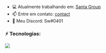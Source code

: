 
- 💻 Atualmente trabalhando em: [Santa Group](https://santagroup.com.br)
- 📫 Entre em contato: [contact](swervinstudio@gmail.com)
- 📱 Meu Discord: Sw#0401

### ⚡ Tecnologias:
<a href="https://skillicons.dev">
    <img src="https://skillicons.dev/icons?i=html,css,js,lua,py,react,ts,nodejs,mongodb,mysql" />
</a>
